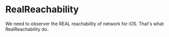 # RealReachability
We need to observer the REAL reachability of network for iOS. That's what RealReachability do.
